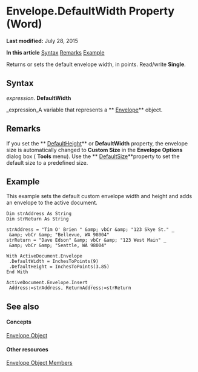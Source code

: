 
# Envelope.DefaultWidth Property (Word)

 **Last modified:** July 28, 2015

 **In this article**
 [Syntax](#sectionSection0)
 [Remarks](#sectionSection1)
 [Example](#sectionSection2)


Returns or sets the default envelope width, in points. Read/write  **Single**.


## Syntax
<a name="sectionSection0"> </a>

 _expression_. **DefaultWidth**

 _expression_A variable that represents a  ** [Envelope](03664453-f7fb-f76a-ea60-37e72b53e17c.md)** object.


## Remarks
<a name="sectionSection1"> </a>

If you set the  ** [DefaultHeight](4c13a3b2-4236-defa-3682-ccef1700901f.md)** or **DefaultWidth** property, the envelope size is automatically changed to **Custom Size** in the **Envelope Options** dialog box ( **Tools** menu). Use the ** [DefaultSize](2365a10b-229c-141b-49ab-7d6a0e2247b2.md)**property to set the default size to a predefined size.


## Example
<a name="sectionSection2"> </a>

This example sets the default custom envelope width and height and adds an envelope to the active document.


```
Dim strAddress As String 
Dim strReturn As String 
 
strAddress = "Tim O' Brien " &amp; vbCr &amp; "123 Skye St." _ 
 &amp; vbCr &amp; "Bellevue, WA 98004" 
strReturn = "Dave Edson" &amp; vbCr &amp; "123 West Main" _ 
 &amp; vbCr &amp; "Seattle, WA 98004" 
 
With ActiveDocument.Envelope 
 .DefaultWidth = InchesToPoints(9) 
 .DefaultHeight = InchesToPoints(3.85) 
End With 
 
ActiveDocument.Envelope.Insert _ 
 Address:=strAddress, ReturnAddress:=strReturn
```


## See also
<a name="sectionSection2"> </a>


#### Concepts


 [Envelope Object](03664453-f7fb-f76a-ea60-37e72b53e17c.md)
#### Other resources


 [Envelope Object Members](1cbf8c1f-7c86-a5e2-a80c-4feeed3785b9.md)
